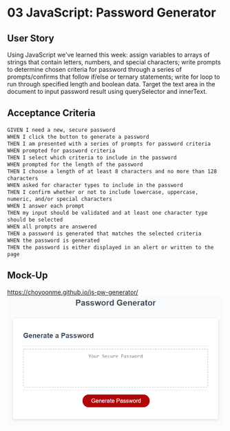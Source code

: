 # 03 JavaScript: Password Generator

## User Story

Using JavaScript we've learned this week: assign variables to arrays of strings that contain letters, numbers, and special characters; write prompts to determine chosen criteria for password through a series of prompts/confirms that follow if/else or ternary statements; write for loop to run through specified length and boolean data. Target the text area in the document to input password result using querySelector and innerText.

## Acceptance Criteria
```
GIVEN I need a new, secure password
WHEN I click the button to generate a password
THEN I am presented with a series of prompts for password criteria
WHEN prompted for password criteria
THEN I select which criteria to include in the password
WHEN prompted for the length of the password
THEN I choose a length of at least 8 characters and no more than 128 characters
WHEN asked for character types to include in the password
THEN I confirm whether or not to include lowercase, uppercase, numeric, and/or special characters
WHEN I answer each prompt
THEN my input should be validated and at least one character type should be selected
WHEN all prompts are answered
THEN a password is generated that matches the selected criteria
WHEN the password is generated
THEN the password is either displayed in an alert or written to the page
```

## Mock-Up
https://choyoonme.github.io/js-pw-generator/
![The Password Generator application displays a red button to "Generate Password".](./03-javascript-homework-demo.png)

